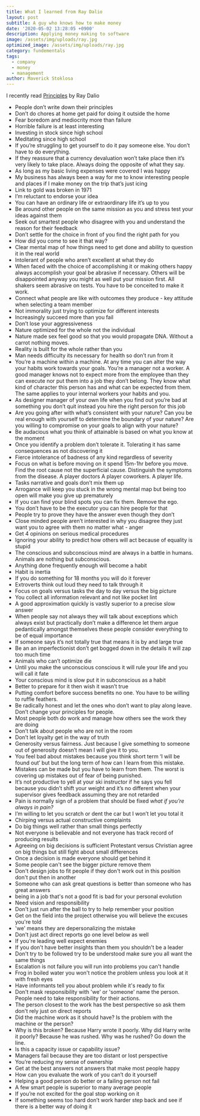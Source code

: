 ```yaml
---
title: What I learned from Ray Dalio
layout: post
subtitle: A guy who knows how to make money
date: '2020-05-02 13:28:05 +0900'
description: Applying money making to software
image: /assets/img/uploads/ray.jpg
optimized_image: /assets/img/uploads/ray.jpg
category: fundementals
tags:
  - company
  - money
  - management
author: Maverick Stoklosa
---
```


I recently read [Principles](https://amzn.to/2YozrKC) by Ray Dalio

* People don’t write down their principles 
* Don’t do chores at home get paid for doing it outside the home 
* Fear boredom and mediocrity more than failure 
* Horrible failure is at least interesting 
* Investing in stock since high school 
* Meditating since high school 
* If you’re struggling to get yourself to do it pay someone else.  You don’t have to do everything. 
* If they reassure that a currency devaluation won’t take place then it’s very likely to take place. Always doing the opposite of what they say. 
* As long as my basic living expenses were covered I was happy
* My business has always been a way for me to know interesting people and places if I make money on the trip that’s just icing 
* Link to gold was broken in 1971
* I’m reluctant to endorse your idea 
* You can have an ordinary life or extraordinary life it’s up to you
* Be around other people on the same mission as you and stress test your ideas against them 
* Seek out smartest people who disagree with you and understand the reason for their feedback 
* Don’t settle for the choice in front of you find the right path for you
* How did you come to see it that way?
* Clear mental map of how things need to get done and ability to question it in the real world
* Intolerant of people who aren’t excellent at what they do 
* When faced with the choice of accomplishing it or making others happy always accomplish your goal be abrasive if necessary. Others will be disappointed anyway you might as well put your mission first. All shakers seem abrasive on tests.  You have to be conceited to make it work. 
* Connect what people are like with outcomes they produce - key attitude when selecting a team member 
* Not immorality just trying to optimize for different interests 
* Increasingly succeed more than you fail
* Don’t lose your aggressiveness 
* Nature optimized for the whole not the individual 
* Nature made sex feel good so that you would propagate DNA. Without a carrot nothing moves. 
* Reality is built for the whole rather than you
* Man needs difficulty its necessary for health so don’t run from it
* You’re a machine within a machine. At any time you can alter the way your habits work towards your goals. You’re a manager not a worker. A good manager knows not to expect more from the employee than they can execute nor put them into a job they don’t belong. They know what kind of character this person has and what can be expected from them. The same applies to your internal workers your habits and you. 
* As designer manager of your own life when you find out you’re bad at something you don’t quit instead you hire the right person for this job 
* Are you going after with what’s consistent with your nature? Can you be real enough with yourself to determine the boundary of your nature? Are you willing to compromise on your goals to align with your nature?
* Be audacious what you think of attainable is based on what you know at the moment 
* Once you identify a problem don’t tolerate it. Tolerating it has same consequences as not discovering it
* Fierce intolerance of badness of any kind regardless of severity 
* Focus on what is before moving on it spend 15m-1hr before you move. Find the root cause not the superficial cause. Distinguish the symptoms from the disease. A player doctors A player coworkers. A player life. 
* Tasks narrative and goals don’t mix them up
* Arrogance will keep you stuck in the wrong mental map but being too open will make you give up prematurely 
* If you can find your blind spots you can fix them. Remove the ego. 
* You don’t have to be the executor you can hire people for that 
* People try to prove they have the answer even though they don’t 
* Close minded people aren’t interested in why you disagree they just want you to agree with them no matter what - anger 
* Get 4 opinions on serious medical procedures 
* Ignoring your ability to predict how others will act because of equality is stupid 
* The conscious and subconscious mind are always in a battle in humans. Animals are nothing but subconscious. 
* Anything done frequently enough will become a habit 
* Habit is inertia 
* If you do something for 18 months you will do it forever 
* Extroverts think out loud they need to talk through it
* Focus on goals versus tasks the day to day versus the big picture 
* You collect all information relevant and not like pocket lint 
* A good approximation quickly is vastly superior to a precise slow answer 
* When people say not always they will talk about exceptions which always exist but practically don’t make a difference let them argue pedantically amongst themselves these people consider everything to be of equal importance 
* If someone says it’s not totally true that means it is by and large true 
* Be an an imperfectionist don’t get bogged down in the details it will zap too much time 
* Animals who can’t optimize die
* Until you make the unconscious conscious it will rule your life and you will call it fate 
* Your conscious mind is slow put it in subconscious as a habit 
* Better to prepare for it then wish it wasn’t true 
* Putting comfort before success benefits no one. You have to be willing to ruffle feathers. 
* Be radically honest and let the ones who don’t want to play along leave. Don’t change your principles for people. 
* Most people both do work and manage how others see the work they are doing 
* Don’t talk about people who are not in the room 
* Don’t let loyalty get in the way of truth 
* Generosity versus fairness. Just because I give something to someone out of generosity doesn’t mean I will give it to you.  
* You feel bad about mistakes because you think short term ‘I will be found out’ but but the long term of how can I learn from this mistake. 
* Mistakes can be made but you have to learn from them. The worst is covering up mistakes out of fear of being punished.  
* It’s not productive to yell at your ski instructor if he says you fell because you didn’t shift your weight and it’s no different when your supervisor gives feedback assuming they are not retarded 
* Pain is normally sign of a problem that should be fixed *what if you’re always in pain?*
* I’m willing to let you scratch or dent the car but I won’t let you total it 
* Chirping versus actual constructive complaints 
* Do big things well rather than small things perfectly
* Not everyone is believable and not everyone has track record of producing results
* Agreeing on big decisions is sufficient Protestant versus Christian agree on big things but still fight about small differences
* Once a decision is made everyone should get behind it
* Some people can't see the bigger picture remove them
* Don't design jobs to fit people if they don't work out in this position don't put then in another 
* Someone who can ask great questions is better than someone who has great answers 
* being in a job that's not a good fit is bad for your personal evolution
* Need vision and responsibility
* Don't just run after the ball to try to help remember your position
* Get on the field into the project otherwise you will believe the excuses you're told
* 'we' means they are depersonalizing the mistake
* Don't just act direct reports go one level below as well
* If you're leading well expect enemies
* If you don't have better insights than them you shouldn't be a leader
* Don't try to be followed try to be understood make sure you all want the same things
* Escalation is not failure you will run into problems you can't handle
* Frog in boiled water you won't notice the problem unless you look at it with fresh eyes
* Have informants tell you about problem while it's ready to fix
* Don't mask responsibility with 'we' or 'someone' name the person. People need to take responsibility for their actions. 
* The person closest to the work has the best perspective so ask them don't rely just on direct reports
* Did the machine work as it should have? Is the problem with the machine or the person?
* Why is this broken? Because Harry wrote it poorly. Why did Harry write it poorly? Because he was rushed. Why was he rushed? Go down the line. 
* Is this a capacity issue or capability issue?
* Managers fail because they are too distant or lost perspective
* You’re reducing my sense of ownership 
* Get at the best answers not answers that make most people happy
* How can you evaluate the work of you can’t do it yourself 
* Helping a good person do better or a failing person not fail
* A few smart people is superior to many average people 
* If you’re not excited for the goal stop working on it
* If something seems too hard don’t work harder step back and see if there is a better way of doing it
